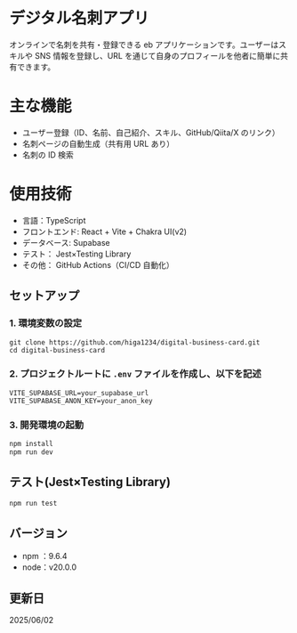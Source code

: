 # デジタル名刺アプリ

オンラインで名刺を共有・登録できる eb アプリケーションです。ユーザーはスキルや SNS 情報を登録し、URL を通じて自身のプロフィールを他者に簡単に共有できます。

# 主な機能

- ユーザー登録（ID、名前、自己紹介、スキル、GitHub/Qiita/X のリンク）
- 名刺ページの自動生成（共有用 URL あり）
- 名刺の ID 検索

# 使用技術

- 言語：TypeScript
- フロントエンド: React + Vite + Chakra UI(v2)
- データベース: Supabase
- テスト： Jest×Testing Library
- その他： GitHub Actions（CI/CD 自動化）

## セットアップ

### 1. 環境変数の設定

```
git clone https://github.com/higa1234/digital-business-card.git
cd digital-business-card
```

### 2. プロジェクトルートに `.env` ファイルを作成し、以下を記述

```.env
VITE_SUPABASE_URL=your_supabase_url
VITE_SUPABASE_ANON_KEY=your_anon_key
```

### 3. 開発環境の起動

```bash
npm install
npm run dev
```

## テスト(Jest×Testing Library)

```bash
npm run test
```

## バージョン

- npm ：9.6.4
- node：v20.0.0

## 更新日

2025/06/02
